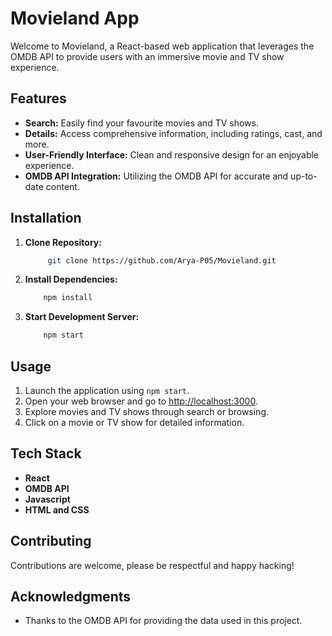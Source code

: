 # Movieland App

Welcome to Movieland, a React-based web application that leverages the OMDB API to provide users with an immersive movie and TV show experience.

## Features

- **Search:** Easily find your favourite movies and TV shows.
- **Details:** Access comprehensive information, including ratings, cast, and more.
- **User-Friendly Interface:** Clean and responsive design for an enjoyable experience.
- **OMDB API Integration:** Utilizing the OMDB API for accurate and up-to-date content.

## Installation

1. **Clone Repository:**
   ```bash
        git clone https://github.com/Arya-P05/Movieland.git
    ```
   
2. **Install Dependencies:**
    ```bash
        npm install
    ```

3. **Start Development Server:**
    ```bash
        npm start
    ```

## Usage

1. Launch the application using `npm start`.
2. Open your web browser and go to [http://localhost:3000](http://localhost:3000).
3. Explore movies and TV shows through search or browsing.
4. Click on a movie or TV show for detailed information.

## Tech Stack

- **React**
- **OMDB API**
- **Javascript** 
- **HTML and CSS**

## Contributing

Contributions are welcome, please be respectful and happy hacking!

## Acknowledgments

- Thanks to the OMDB API for providing the data used in this project.

